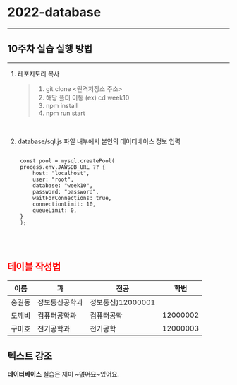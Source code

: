 # 2022-database

---

## 10주차 실습 실행 방법

---

1. 레포지토리 복사

   > 1. git clone <원격저장소 주소>
   > 2. 해당 폴더 이동 (ex) cd week10
   > 3. npm install
   > 4. npm run start

<br>

2. database/sql.js 파일 내부에서 본인의 데이터베이스 정보 입력

<pre>
<code>
    const pool = mysql.createPool(
    process.env.JAWSDB_URL ?? {
        host: "localhost",
        user: "root",
        database: "week10",
        password: "password",
        waitForConnections: true,
        connectionLimit: 10,
        queueLimit: 0,
    }
    );
</code>
</pre>

<br>

## <span style="color:red">**테이블 작성법**</span>

| 이름   | 과             | 전공              | 학번     |
| ------ | -------------- | ----------------- | -------- |
| 홍길동 | 정보통신공학과 | 정보통신}12000001 |
| 도꺠비 | 컴퓨터공학과   | 컴퓨터공학        | 12000002 |
| 구미호 | 전기공학과     | 전기공학          | 12000003 |

## 텍스트 강조

**테이터베이스** 실습은 재미 ~~~없어요~~~있어요.
